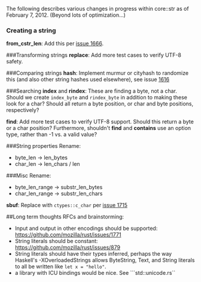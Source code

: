 The following describes various changes in progress within core::str as of February 7, 2012.  (Beyond lots of optimization...)

### Creating a string
**from_cstr_len**: Add this per [issue 1666](https://github.com/mozilla/rust/issues/1666).

###Transforming strings
**replace**: Add more test cases to verify UTF-8 safety.

###Comparing strings
**hash**: Implement murmur or cityhash to randomize this (and also other string hashes used elsewhere), see issue [1616](https://github.com/mozilla/rust/issues/1616)

###Searching
**index** and **rindex**: These are finding a byte, not a char.  Should we create `index_byte` and `rindex_byte` in addition to making these look for a char?  Should all return a byte position, or char and byte positions, respectively?

**find**: Add more test cases to verify UTF-8 support.  Should this return a byte or a char position?  Furthermore, shouldn't **find** and **contains** use an option type, rather than -1 vs. a valid value?

###String properties
Rename:

* byte_len -> len_bytes
* char_len -> len_chars / len

###Misc
Rename:

* byte_len_range -> substr_len_bytes
* char_len_range -> substr_len_chars

**sbuf**: Replace with `ctypes::c_char` per [issue 1715](https://github.com/mozilla/rust/issues/1715)

##Long term thoughts
RFCs and brainstorming:

* Input and output in other encodings should be supported: https://github.com/mozilla/rust/issues/1771
* String literals should be constant: https://github.com/mozilla/rust/issues/879
* String literals should have their types inferred, perhaps the way Haskell's -XOverloadedStrings allows ByteString, Text, and String literals to all be written like `let x = "hello"`.
* a library with ICU bindings would be nice. See ```std::unicode.rs``